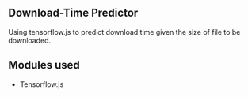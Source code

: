 ## Download-Time Predictor

Using tensorflow.js to predict download time given the size of file to be downloaded.

## Modules used
* Tensorflow.js
